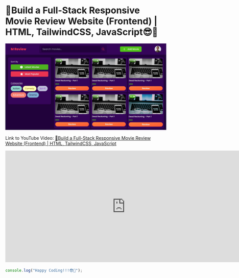 # 🚀Build a Full-Stack Responsive Movie Review Website (Frontend) | HTML, TailwindCSS, JavaScript😎🚀

![Movie Review Website](./images/movie_review_website.jpg)

Link to YouTube Video: [🚀Build a Full-Stack Responsive Movie Review Website (Frontend) | HTML, TailwindCSS, JavaScript](https://youtu.be/a9-DVNyUy2Q)

<iframe width="750" height="350" src="https://www.youtube.com/embed/a9-DVNyUy2Q" frameborder="0" allow="accelerometer; autoplay; clipboard-write; encrypted-media; gyroscope; picture-in-picture" allowfullscreen></iframe>

```javascript
console.log("Happy Coding!!!😎🚀");
```
